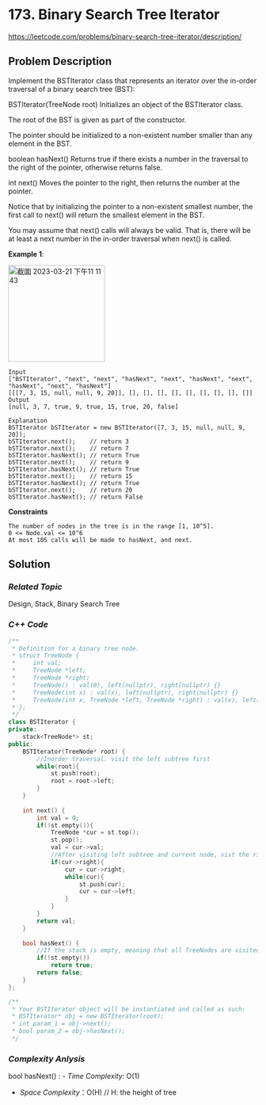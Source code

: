 # 173. Binary Search Tree Iterator
https://leetcode.com/problems/binary-search-tree-iterator/description/

## Problem Description

Implement the BSTIterator class that represents an iterator over the in-order traversal of a binary search tree (BST):

BSTIterator(TreeNode root) Initializes an object of the BSTIterator class. 

The root of the BST is given as part of the constructor. 

The pointer should be initialized to a non-existent number smaller than any element in the BST.

boolean hasNext() Returns true if there exists a number in the traversal to the right of the pointer, otherwise returns false.

int next() Moves the pointer to the right, then returns the number at the pointer.

Notice that by initializing the pointer to a non-existent smallest number, the first call to next() will return the smallest element in the BST.

You may assume that next() calls will always be valid. That is, there will be at least a next number in the in-order traversal when next() is called.




**Example 1**:

<img width="195" alt="截圖 2023-03-21 下午11 11 43" src="https://user-images.githubusercontent.com/18256877/226650909-3b59d91e-e6fa-4caf-8306-09a555972773.png">

```
Input
["BSTIterator", "next", "next", "hasNext", "next", "hasNext", "next", "hasNext", "next", "hasNext"]
[[[7, 3, 15, null, null, 9, 20]], [], [], [], [], [], [], [], [], []]
Output
[null, 3, 7, true, 9, true, 15, true, 20, false]

Explanation
BSTIterator bSTIterator = new BSTIterator([7, 3, 15, null, null, 9, 20]);
bSTIterator.next();    // return 3
bSTIterator.next();    // return 7
bSTIterator.hasNext(); // return True
bSTIterator.next();    // return 9
bSTIterator.hasNext(); // return True
bSTIterator.next();    // return 15
bSTIterator.hasNext(); // return True
bSTIterator.next();    // return 20
bSTIterator.hasNext(); // return False
```

**Constraints**
```
The number of nodes in the tree is in the range [1, 10^5].
0 <= Node.val <= 10^6
At most 105 calls will be made to hasNext, and next.
```

## Solution

### _Related Topic_
   Design, Stack, Binary Search Tree

### _C++ Code_
```cpp
/**
 * Definition for a binary tree node.
 * struct TreeNode {
 *     int val;
 *     TreeNode *left;
 *     TreeNode *right;
 *     TreeNode() : val(0), left(nullptr), right(nullptr) {}
 *     TreeNode(int x) : val(x), left(nullptr), right(nullptr) {}
 *     TreeNode(int x, TreeNode *left, TreeNode *right) : val(x), left(left), right(right) {}
 * };
 */
class BSTIterator {
private:
    stack<TreeNode*> st;
public:
    BSTIterator(TreeNode* root) {
        //Inorder traversal. visit the left subtree first
        while(root){
            st.push(root);
            root = root->left;
        }
    }
    
    int next() {
        int val = 0;
        if(!st.empty()){
            TreeNode *cur = st.top();
            st.pop();
            val = cur->val;
            //After visiting left subtree and current node, vist the right subtree
            if(cur->right){
                cur = cur->right;
                while(cur){
                    st.push(cur);
                    cur = cur->left;
                }
            }
        }
        return val;
    }
    
    bool hasNext() {
        //If the stack is empty, meaning that all TreeNodes are visited
        if(!st.empty())
            return true;
        return false;
    }
};

/**
 * Your BSTIterator object will be instantiated and called as such:
 * BSTIterator* obj = new BSTIterator(root);
 * int param_1 = obj->next();
 * bool param_2 = obj->hasNext();
 */
```

### _Complexity Anlysis_
bool hasNext() : - _Time Complexity_: O(1)
- _Space Complexity_：O(H) // H: the height of tree
